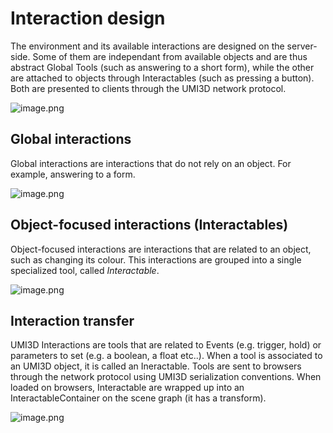 # Interaction design

The environment and its available interactions are designed on the server-side. Some of them are independant from available objects and are thus abstract Global Tools (such as answering to a short form), while the other are attached to objects through Interactables (such as pressing a button). Both are presented to clients through the UMI3D network protocol.

![image.png](./img)

## Global interactions

Global interactions are interactions that do not rely on an object. For example, answering to a form.

![image.png](./img)

## Object-focused interactions​ (Interactables)

Object-focused interactions are interactions that are related to an object, such as changing its colour. This interactions are grouped into a single specialized tool, called _Interactable_.

![image.png](./img)

## Interaction transfer

UMI3D Interactions are tools that are related to Events (e.g. trigger, hold) or parameters to set (e.g. a boolean, a float etc..). When a tool is associated to an UMI3D object, it is called an Ineractable. Tools are sent to browsers through the network protocol using UMI3D serialization conventions. When loaded on browsers, Interactable are wrapped up into an InteractableContainer on the scene graph (it has a transform).

![image.png](./img)
